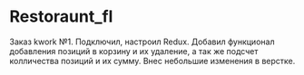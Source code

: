 # Restoraunt_fl
Заказ kwork №1.
Подключил, настроил Redux.
Добавил функционал добавления позиций в корзину и их удаление, а так же подсчет колличества позиций и их сумму.
Внес небольшие изменения в верстке.
